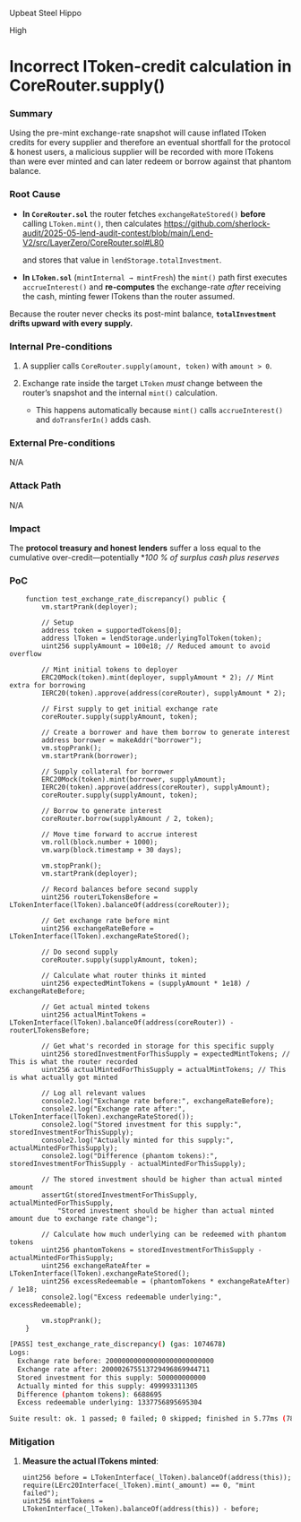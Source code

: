 Upbeat Steel Hippo

High

# Incorrect lToken-credit calculation in CoreRouter.supply()

### Summary

Using the pre-mint exchange-rate snapshot will cause inflated lToken credits for every supplier and therefore an eventual shortfall for the protocol & honest users, a malicious supplier will be recorded with more lTokens than were ever minted and can later redeem or borrow against that phantom balance.




### Root Cause


* **In `CoreRouter.sol`** the router fetches `exchangeRateStored()` **before** calling `LToken.mint()`, then calculates
https://github.com/sherlock-audit/2025-05-lend-audit-contest/blob/main/Lend-V2/src/LayerZero/CoreRouter.sol#L80

  and stores that value in `lendStorage.totalInvestment`.
* **In `LToken.sol`** (`mintInternal → mintFresh`) the `mint()` path first executes `accrueInterest()` and **re-computes** the exchange-rate *after* receiving the cash, minting fewer lTokens than the router assumed.

Because the router never checks its post-mint balance, **`totalInvestment` drifts upward with every supply.**


### Internal Pre-conditions


1. A supplier calls `CoreRouter.supply(amount, token)` with `amount > 0`.
2. Exchange rate inside the target `LToken` *must* change between the router’s snapshot and the internal `mint()` calculation.

   * This happens automatically because `mint()` calls `accrueInterest()` and `doTransferIn()` adds cash.

### External Pre-conditions

N/A

### Attack Path

N/A

### Impact


The **protocol treasury and honest lenders** suffer a loss equal to the cumulative over-credit—potentially **100 % of surplus cash plus reserves*

### PoC

```solidity
    function test_exchange_rate_discrepancy() public {
        vm.startPrank(deployer);

        // Setup
        address token = supportedTokens[0];
        address lToken = lendStorage.underlyingTolToken(token);
        uint256 supplyAmount = 100e18; // Reduced amount to avoid overflow

        // Mint initial tokens to deployer
        ERC20Mock(token).mint(deployer, supplyAmount * 2); // Mint extra for borrowing
        IERC20(token).approve(address(coreRouter), supplyAmount * 2);

        // First supply to get initial exchange rate
        coreRouter.supply(supplyAmount, token);

        // Create a borrower and have them borrow to generate interest
        address borrower = makeAddr("borrower");
        vm.stopPrank();
        vm.startPrank(borrower);
        
        // Supply collateral for borrower
        ERC20Mock(token).mint(borrower, supplyAmount);
        IERC20(token).approve(address(coreRouter), supplyAmount);
        coreRouter.supply(supplyAmount, token);
        
        // Borrow to generate interest
        coreRouter.borrow(supplyAmount / 2, token);

        // Move time forward to accrue interest
        vm.roll(block.number + 1000);
        vm.warp(block.timestamp + 30 days);

        vm.stopPrank();
        vm.startPrank(deployer);

        // Record balances before second supply
        uint256 routerLTokensBefore = LTokenInterface(lToken).balanceOf(address(coreRouter));
        
        // Get exchange rate before mint
        uint256 exchangeRateBefore = LTokenInterface(lToken).exchangeRateStored();
        
        // Do second supply
        coreRouter.supply(supplyAmount, token);

        // Calculate what router thinks it minted
        uint256 expectedMintTokens = (supplyAmount * 1e18) / exchangeRateBefore;
        
        // Get actual minted tokens
        uint256 actualMintTokens = LTokenInterface(lToken).balanceOf(address(coreRouter)) - routerLTokensBefore;

        // Get what's recorded in storage for this specific supply
        uint256 storedInvestmentForThisSupply = expectedMintTokens; // This is what the router recorded
        uint256 actualMintedForThisSupply = actualMintTokens; // This is what actually got minted

        // Log all relevant values
        console2.log("Exchange rate before:", exchangeRateBefore);
        console2.log("Exchange rate after:", LTokenInterface(lToken).exchangeRateStored());
        console2.log("Stored investment for this supply:", storedInvestmentForThisSupply);
        console2.log("Actually minted for this supply:", actualMintedForThisSupply);
        console2.log("Difference (phantom tokens):", storedInvestmentForThisSupply - actualMintedForThisSupply);
        
        // The stored investment should be higher than actual minted amount
        assertGt(storedInvestmentForThisSupply, actualMintedForThisSupply, 
            "Stored investment should be higher than actual minted amount due to exchange rate change");

        // Calculate how much underlying can be redeemed with phantom tokens
        uint256 phantomTokens = storedInvestmentForThisSupply - actualMintedForThisSupply;
        uint256 exchangeRateAfter = LTokenInterface(lToken).exchangeRateStored();
        uint256 excessRedeemable = (phantomTokens * exchangeRateAfter) / 1e18;
        console2.log("Excess redeemable underlying:", excessRedeemable);

        vm.stopPrank();
    }
```
```bash
[PASS] test_exchange_rate_discrepancy() (gas: 1074678)
Logs:
  Exchange rate before: 200000000000000000000000000
  Exchange rate after: 200002675513729496869944711
  Stored investment for this supply: 500000000000
  Actually minted for this supply: 499993311305
  Difference (phantom tokens): 6688695
  Excess redeemable underlying: 1337756895695304

Suite result: ok. 1 passed; 0 failed; 0 skipped; finished in 5.77ms (785.17µs CPU time)
```

### Mitigation


1. **Measure the actual lTokens minted**:

   ```solidity
   uint256 before = LTokenInterface(_lToken).balanceOf(address(this));
   require(LErc20Interface(_lToken).mint(_amount) == 0, "mint failed");
   uint256 mintTokens = LTokenInterface(_lToken).balanceOf(address(this)) - before;
   ```
